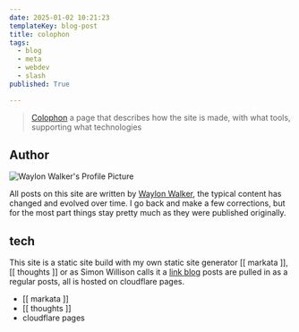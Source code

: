 ```yaml
---
date: 2025-01-02 10:21:23
templateKey: blog-post
title: colophon
tags:
  - blog
  - meta
  - webdev
  - slash
published: True

---
```


> [Colophon](https://indieweb.org/colophon) a page that describes how the site is made, with what tools, supporting what technologies

## Author

![Waylon Walker's Profile Picture](https://images.waylonwalker.com/profile.webp)

All posts on this site are written by [Waylon
Walker](https://waylonwalker.com), the typical content has changed and evolved
over time.  I go back and make a few corrections, but for the most part things
stay pretty much as they were published originally.

## tech

This site is a static site build with my own static site generator [[ markata
]], [[ thoughts ]] or as Simon Willison calls it a [link
blog](https://simonwillison.net/2024/Dec/22/link-blog/#atom-everything) posts
are pulled in as a regular posts, all is hosted on cloudflare pages.

* [[ markata ]]
* [[ thoughts ]]
* cloudflare pages

